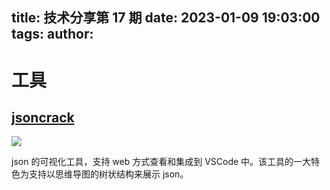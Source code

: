 title: 技术分享第 17 期
date: 2023-01-09 19:03:00
tags:
author:
---
# 工具

## [jsoncrack](https://jsoncrack.com/)

![](https://kuring.oss-cn-beijing.aliyuncs.com/knowledge/jsoncrack.webp)

json 的可视化工具，支持 web 方式查看和集成到 VSCode 中。该工具的一大特色为支持以思维导图的树状结构来展示 json。